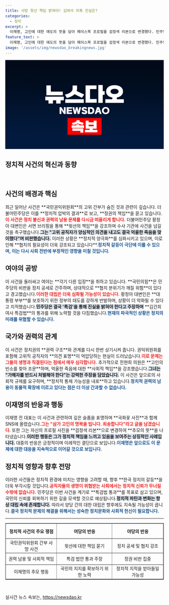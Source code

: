 ```yaml
---
title: 사망 윗선 책임 밝혀야! 김여사 의혹 진실은?
categories:
  - 정치
excerpt: >
  이재명, 고인에 대한 애도의 뜻을 담아 페이스북 프로필을 검정색 리본으로 변경했다. 민주당은 권익위 고위 간부 숨진 사건을 두고 정부를 정조준하며 특검 요구를 강화하고 있다. 진실을 밝히려는 여당의 강력한 공세가 주목받고 있다.
feature_text: >
  이재명, 고인에 대한 애도의 뜻을 담아 페이스북 프로필을 검정색 리본으로 변경했다. 민주당은 권익위 고위 간부 숨진 사건을 두고 정부를 정조준하며 특검 요구를 강화하고 있다. 진실을 밝히려는 여당의 강력한 공세가 주목받고 있다.
image: '/assets/img/newsdao_breakingnews.jpg'
---
```


<p><img src="/assets/img/newsdao_breakingnews.jpg" alt="koreaapp 속보" /></p>

<h2 data-ke-size="size26">정치적 사건의 혁신과 동향</h2>

<p data-ke-size="size16">&nbsp;</p>

<h2>사건의 배경과 핵심</h2>

<p data-ke-size="size16">최근 일어난 사건은 **국민권익위원회**의 고위 간부가 숨진 것과 관련이 깊습니다. 더불어민주당은 이를 **정치적 압박의 결과**로 보고, **정권의 책임**을 묻고 있습니다.<b><span style="color: #ee2323;">이 사건은 정치 불신과 권력의 남용 문제를 다시금 떠올리게 합니다.</span></b> 더불어민주당 황정아 대변인은 서면 브리핑을 통해 **윗선의 책임**을 강조하며 수사 기관에 사건을 넘길 것을 촉구했습니다.<b><span style="background-color: #21538527;">그는 "고위 공직자가 양심적인 의견을 내고도 결국 억울한 죽음을 맞이했다"며 비판했습니다.</span></b> 이러한 상황은 **정치적 양극화**를 심화시키고 있으며, 이로 인해 **협치의 필요성이 더욱 강조되고 있습니다**.<b><span style="color: #1a5490;">정치적 갈등이 극단에 이를 수 있으며, 이는 다시 사회 전반에 부정적인 영향을 미칠 것입니다.</span></b> </p>

<h2>여야의 공방</h2>

<p data-ke-size="size16">이 사건을 둘러싸고 여야는 **각기 다른 입장**을 취하고 있습니다. **국민의힘**은 민주당의 비판을 정치 공세로 간주하며, 상대적으로 **협치 분위기가 깨질 위험**이 있다고 경고했습니다.<b><span style="color: #ee2323;">이러한 대립은 더욱 심화될 가능성이 있습니다</span></b>. 황정아 대변인은 **대통령 부부**를 보호하기 위한 정부의 태도를 강하게 반발하며, 상황이 더 악화될 수 있다고 지적했습니다.<b><span style="background-color: #21538527;">민주당은 결국 '특검'을 통해 진실을 밝혀야 한다고 주장하며</span></b> **김건희 여사 특검법**의 통과를 위해 노력할 것을 다짐했습니다.<b><span style="color: #1a5490;">현재의 파국적인 상황은 정치의 미래를 위협할 수 있습니다.</span></b> </p>

<h2>국가와 권력의 관계</h2>

<p data-ke-size="size16">이 사건은 정치권의 **권력 구조**와 관계를 다시 한번 상기시켜 줍니다. 권익위원회를 포함해 고위직 공직자의 **의견 표명**이 억압당하는 현실이 드러났습니다.<b><span style="color: #ee2323;">이로 문제는 그들의 생명과 직결된다는 점에서 매우 심각합니다.</span></b> 추가적으로 전현희 의원은 **고인의 빈소를 찾아 조문**하며, 억울한 죽음에 대한 **사회적 책임**을 강조했습니다.<b><span style="background-color: #21538527;">그녀는 "가해자를 반드시 처벌해야 한다"는 강력한 주장을 담았습니다.</span></b> 이 사건은 앞으로의 사회적 규제를 요구하며, **정치적 통제 가능성을 내포**하고 있습니다.<b><span style="color: #1a5490;">정치적 권력의 남용이 동물적 확장에 이르고 있다는 점은 더 이상 간과할 수 없습니다.</span></b> </p>

<h2>이재명의 반응과 행동</h2>

<p data-ke-size="size16">이재명 전 대표는 이 사건과 관련하여 깊은 슬픔을 표명하며 **국화꽃 사진**과 함께 SNS에 올렸습니다.<b><span style="color: #ee2323;">그는 "삼가 고인의 명복을 빕니다. 죄송합니다"라고 글을 남겼습니다</span></b>. 또한 그는 자신의 프로필 사진을 **검정색 리본**으로 변경하여 **추모의 뜻**을 나타냈습니다.<b><span style="background-color: #21538527;">이러한 행동은 그가 정치적 책임을 느끼고 있음을 보여주는 상징적인 사례입니다.</span></b> 대중의 반응은 긍정적이며 이례적인 결단으로 보입니다.<b><span style="color: #1a5490;">이재명은 앞으로도 이 문제에 대한 대응을 지속적으로 이어갈 것으로 보입니다.</span></b> </p>

<h2>정치적 영향과 향후 전망</h2>

<p data-ke-size="size16">이러한 사건들은 정치적 환경에 미치는 영향을 고려할 때, 향후 **한국 정치의 갈등**을 더욱 부각시킬 것입니다.<b><span style="color: #ee2323;">공직자들의 생명이 위협받는 사회에서는 정치적 신뢰가 무너질 수밖에 없습니다.</span></b> 민주당은 이번 사건을 계기로 **특검법 통과**를 목표로 삼고 있으며, 국민의 신뢰를 회복하기 위한 길을 모색할 것으로 예상됩니다.<b><span style="background-color: #21538527;">정치적 파탄과 변화는 항상 대립 속에 존재합니다.</span></b> 따라서 양당 간의 대한 대립은 향후에도 지속될 가능성이 큽니다.<b><span style="color: #1a5490;">결국 정치적 문제의 해결을 위해서는 성숙한 정치문화와 사회적 헌신이 필요합니다.</span></b> </p>

<hr>

<table style="width: 100%; border-collapse: collapse;" border="1">
    <thead>
        <tr>
            <th style="text-align: center; height: 40px;"><b>정치적 사건의 주요 쟁점</b></th>
            <th style="text-align: center; height: 40px;"><b>여당의 반응</b></th>
            <th style="text-align: center; height: 40px;"><b>야당의 반응</b></th>
        </tr>
    </thead>
    <tbody>
        <tr>
            <td style="text-align: center; height: 30px;">국민권익위원회 간부 사망 사건</td>
            <td style="text-align: center; height: 30px;">윗선에 대한 책임 묻기</td>
            <td style="text-align: center; height: 30px;">정치 공세 및 협치 강조</td>
        </tr>
        <tr>
            <td style="text-align: center; height: 30px;">권력 남용 및 사회적 책임</td>
            <td style="text-align: center; height: 30px;">특검 법안 통과 주장</td>
            <td style="text-align: center; height: 30px;">정권 비판 집중</td>
        </tr>
        <tr>
            <td style="text-align: center; height: 30px;">이재명의 추모 행동</td>
            <td style="text-align: center; height: 30px;">국민의 지지를 확보하기 위한 노력</td>
            <td style="text-align: center; height: 30px;">정치적 지적을 받아들일 가능성</td>
        </tr>
    </tbody>
</table>

<p data-ke-size="size16">&nbsp;</p>
실시간 뉴스 속보는, <a href="https://newsdao.kr" rel="dofollow">https://newsdao.kr</a>


